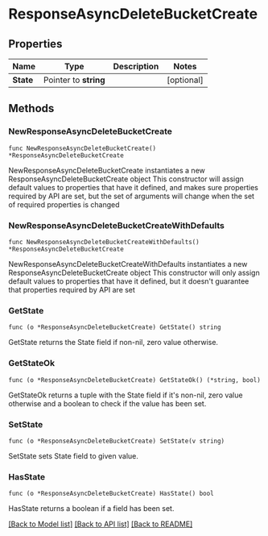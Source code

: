 # ResponseAsyncDeleteBucketCreate

## Properties

Name | Type | Description | Notes
------------ | ------------- | ------------- | -------------
**State** | Pointer to **string** |  | [optional] 

## Methods

### NewResponseAsyncDeleteBucketCreate

`func NewResponseAsyncDeleteBucketCreate() *ResponseAsyncDeleteBucketCreate`

NewResponseAsyncDeleteBucketCreate instantiates a new ResponseAsyncDeleteBucketCreate object
This constructor will assign default values to properties that have it defined,
and makes sure properties required by API are set, but the set of arguments
will change when the set of required properties is changed

### NewResponseAsyncDeleteBucketCreateWithDefaults

`func NewResponseAsyncDeleteBucketCreateWithDefaults() *ResponseAsyncDeleteBucketCreate`

NewResponseAsyncDeleteBucketCreateWithDefaults instantiates a new ResponseAsyncDeleteBucketCreate object
This constructor will only assign default values to properties that have it defined,
but it doesn't guarantee that properties required by API are set

### GetState

`func (o *ResponseAsyncDeleteBucketCreate) GetState() string`

GetState returns the State field if non-nil, zero value otherwise.

### GetStateOk

`func (o *ResponseAsyncDeleteBucketCreate) GetStateOk() (*string, bool)`

GetStateOk returns a tuple with the State field if it's non-nil, zero value otherwise
and a boolean to check if the value has been set.

### SetState

`func (o *ResponseAsyncDeleteBucketCreate) SetState(v string)`

SetState sets State field to given value.

### HasState

`func (o *ResponseAsyncDeleteBucketCreate) HasState() bool`

HasState returns a boolean if a field has been set.


[[Back to Model list]](../README.md#documentation-for-models) [[Back to API list]](../README.md#documentation-for-api-endpoints) [[Back to README]](../README.md)


